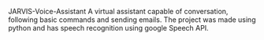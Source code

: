 JARVIS-Voice-Assistant
A virtual assistant capable of conversation, following basic commands and sending emails. The project was made using python and has speech recognition using google Speech API.
